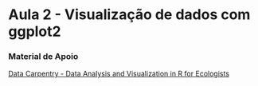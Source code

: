 # Aula 2 - Visualização de dados com ggplot2

### Material de Apoio

[Data Carpentry - Data Analysis and Visualization in R for Ecologists](https://datacarpentry.org/R-ecology-lesson/index.html)

